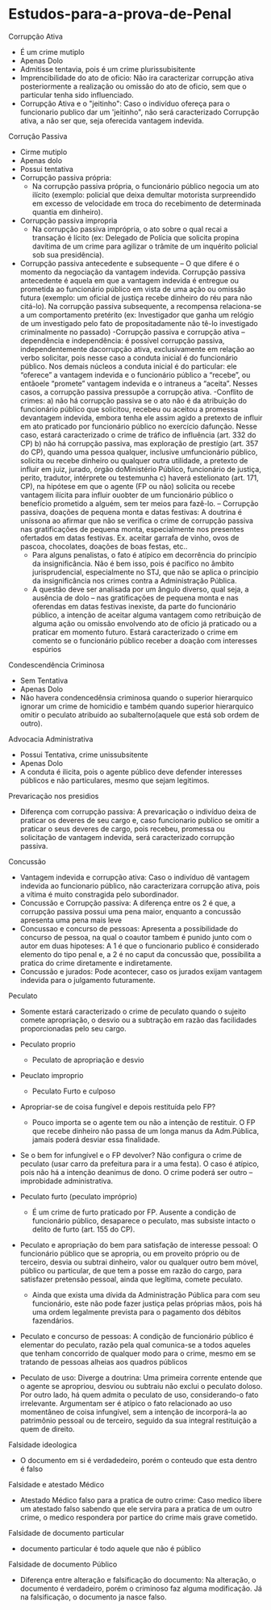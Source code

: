 # Estudos-para-a-prova-de-Penal

Corrupção Ativa
- É um crime mutiplo
- Apenas Dolo
- Admitisse tentavia, pois é um crime plurissubisitente 
- Imprencibilidade do ato de oficio: Nâo ira caracterizar corrupção ativa posteriormente a realização ou omissâo do ato de oficio, sem que o particular tenha sido influenciado.
- Corrupção Ativa e o "jeitinho": Caso o indivíduo ofereça para o funcionario publico dar um 'jeitinho", nâo será caracterizado Corrupção ativa, a não ser que, seja oferecida vantagem indevida.

Corruçâo Passiva
- Cirme mutiplo
- Apenas dolo
- Possui tentativa
- Corrupção passiva própria:
  - Na corrupção passiva própria, o funcionário público negocia um ato ilícito (exemplo: policial que deixa demultar motorista surpreendido em excesso de velocidade em troca do recebimento de determinada quantia em dinheiro).
- Corrupção passiva impropria
  - Na corrupção passiva imprópria, o ato sobre o qual recai a transação é lícito (ex: Delegado de Polícia que solicita propina davítima de um crime para agilizar o trâmite de um inquérito policial sob sua presidência).
- Corrupção passiva antecedente e subsequente – O que difere é o momento da negociação da vantagem indevida. Corrupção passiva antecedente é aquela em que a vantagem indevida é entregue ou prometida ao funcionário público em vista de uma ação ou omissão futura (exemplo: um oficial de justiça recebe dinheiro do réu para não citá-lo). Na corrupção passiva subsequente, a recompensa relaciona-se a um comportamento pretérito (ex: Investigador que ganha um relógio de um investigado pelo fato de propositadamente não tê-lo investigado criminalmente no passado)
-Corrupção passiva e corrupção ativa – dependência e independência: é possível corrupção passiva, independentemente dacorrupção ativa, exclusivamente em relação ao verbo solicitar, pois nesse caso a conduta inicial é do funcionário público. Nos demais núcleos a conduta inicial é do particular: ele “oferece” a vantagem indevida e o funcionário público a “recebe”, ou entãoele “promete” vantagem indevida e o intraneus a “aceita”. Nesses casos, a corrupção passiva pressupõe a corrupção ativa.
-Conflito de crimes:
a) não há corrupção passiva se o ato não é da atribuição do funcionário público que solicitou, recebeu ou aceitou a promessa devantagem indevida, embora tenha ele assim agido a pretexto de influir em ato praticado por funcionário público no exercício dafunção. Nesse caso, estará caracterizado o crime de tráfico de influência (art. 332 do CP)
b) não há corrupção passiva, mas exploração de prestígio (art. 357 do CP), quando uma pessoa qualquer, inclusive umfuncionário público, solicita ou recebe dinheiro ou qualquer outra utilidade, a pretexto de influir em juiz, jurado, órgão doMinistério Público, funcionário de justiça, perito, tradutor, intérprete ou testemunha
c) haverá estelionato (art. 171, CP), na hipótese em que o agente (FP ou não) solicita ou recebe vantagem ilícita para influir ouobter de um funcionário público o benefício prometido a alguém, sem ter meios para fazê-lo.
– Corrupção passiva, doações de pequena monta e datas festivas: A doutrina é uníssona ao afirmar que não se verifica o
crime de corrupção passiva nas gratificações de pequena monta, especialmente nos presentes ofertados em datas festivas.
Ex. aceitar garrafa de vinho, ovos de pascoa, chocolates, doações de boas festas, etc..
   - Para alguns penalistas, o fato é atípico em decorrência do princípio da insignificância. Não é bem isso, pois é pacífico no âmbito
jurisprudencial, especialmente no STJ, que não se aplica o princípio da insignificância nos crimes contra a Administração
Pública.
   - A questão deve ser analisada por um ângulo diverso, qual seja, a ausência de dolo – nas gratificações de pequena monta e nas
oferendas em datas festivas inexiste, da parte do funcionário público, a intenção de aceitar alguma vantagem como retribuição
de alguma ação ou omissão envolvendo ato de ofício já praticado ou a praticar em momento futuro. Estará caracterizado o
crime em comento se o funcionário público receber a doação com interesses espúrios

Condescendência Criminosa
- Sem Tentativa
- Apenas Dolo
- Nâo havera condencedênsia criminosa quando o superior hierarquico ignorar um crime de homicidio e também quando superior hierarquico omitir o peculato atribuido ao subalterno(aquele que está sob ordem de outro).

Advocacia Administrativa
- Possui Tentativa, crime unissubsitente
- Apenas Dolo
- A conduta é ilicita, pois o agente público deve defender interesses públicos e não particulares, mesmo que sejam legitimos.

Prevaricação nos presidios
- Diferença com corrupção passiva: A prevaricação o indivíduo deixa de praticar os deveres de seu cargo e, caso funcionario publico se omitir a praticar o seus deveres de cargo, pois recebeu, promessa ou solicitaçâo de vantagem indevida, será caracterizado corrupção passiva.

Concussão
- Vantagem indevida e corrupção ativa: Caso o indivíduo dê vantagem indevida ao funcionario público, não caracterizara corrupção ativa, pois a vítima é muito constragida pelo subordinador.
- Concussão e Corrupção passiva: A diferença entre os 2 é que, a  corrupçâo passiva possui uma pena maior, enquanto a concussão apresenta uma pena mais leve
- Concussao e concurso de pessoas: Apresenta a possibilidade do concurso de pessoa, na qual o coautor tambem é punido junto com o autor em duas hipoteses: A 1 é que o funcionario publico é considerado elemento do tipo penal e, a 2 é no caput da concussão que, possibilita a pratica do crime diretamente e indiretamente.
- Concussão e jurados: Pode acontecer, caso os jurados exijam vantagem indevida para o julgamento futuramente.

Peculato
- Somente estará caracterizado o crime de peculato quando o sujeito comete apropriação, o desvio ou a subtração em razão das facilidades proporcionadas pelo seu cargo.
- Peculato proprio
  - Peculato de apropriação e desvio
- Peuclato improprio
  - Peculato Furto e culposo
- Apropriar-se de coisa fungível e depois restituída pelo FP?
  - Pouco importa se o agente tem ou não a intenção de restituir. O FP que recebe dinheiro não passa de um longa manus da Adm.Pública, jamais poderá desviar essa finalidade.
- Se o bem for infungível e o FP devolver?
Não configura o crime de peculato (usar carro da prefeitura para ir a uma festa). O caso é atípico, pois não há a intenção deanimus de dono. O crime poderá ser outro – improbidade administrativa.

- Peculato furto (peculato impróprio)
  - É um crime de furto praticado por FP. Ausente a condição de funcionário público, desaparece o peculato, mas subsiste intacto o
delito de furto (art. 155 do CP).

- Peculato e apropriação do bem para satisfação de interesse pessoal: O funcionário público que se apropria, ou em proveito
próprio ou de terceiro, desvia ou subtrai dinheiro, valor ou qualquer outro bem móvel, público ou particular, de que tem a posse
em razão do cargo, para satisfazer pretensão pessoal, ainda que legítima, comete peculato.
  - Ainda que exista uma dívida da Administração Pública para com seu funcionário, este não pode fazer justiça pelas próprias
mãos, pois há uma ordem legalmente prevista para o pagamento dos débitos fazendários.

- Peculato e concurso de pessoas: A condição de funcionário público é elementar do peculato, razão pela qual comunica-se a
todos aqueles que tenham concorrido de qualquer modo para o crime, mesmo em se tratando de pessoas alheias aos quadros
públicos

- Peculato de uso: Diverge a doutrina: Uma primeira corrente entende que o agente se apropriou, desviou ou subtraiu não exclui
o peculato doloso. Por outro lado, há quem admita o peculato de uso, considerando-o fato irrelevante. Argumentam ser é atípico o
fato relacionado ao uso momentâneo de coisa infungível, sem a intenção de incorporá-la ao patrimônio pessoal ou de terceiro,
seguido da sua integral restituição a quem de direito.

Falsidade ideologica 
  - O documento em si é verdadedeiro, porém o conteudo que esta dentro é falso

Falsidade e atestado Médico
- Atestado Médico falso para a pratica de outro crime: Caso medico libere um atestado falso sabendo que ele servira para a pratica de um outro crime, o medico respondera por partice do crime mais grave cometido.

Falsidade de documento particular
- documento particular é todo aquele que não é público

Falsidade de documento Público
- Diferença entre alteração e falsificação do documento: Na alteração, o documento é verdadeiro, porém o criminoso faz alguma modificação. Já na falsificação, o documento ja nasce falso.

